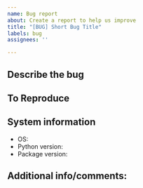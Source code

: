 ```yaml
---
name: Bug report
about: Create a report to help us improve
title: "[BUG] Short Bug Title"
labels: bug
assignees: ''

---
```


## Describe the bug



## To Reproduce



## System information
 - OS: 
 - Python version:
 - Package version: 

## Additional info/comments:
